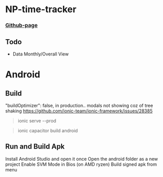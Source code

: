 # NP-time-tracker

### [Github-page](https://johnsmithdoe.github.io/np-time-tracker/)

## Todo

- Data Monthly/Overall View

# Android

## Build

"buildOptimizer": false, in production.. modals not showing coz of tree shaking
https://github.com/ionic-team/ionic-framework/issues/28385

> ionic serve --prod

> ionic capacitor build android

## Run and Build Apk

Install Android Studio and open it once
Open the android folder as a new project
Enable SVM Mode in Bios (on AMD ryzen)
Build signed apk from menu
